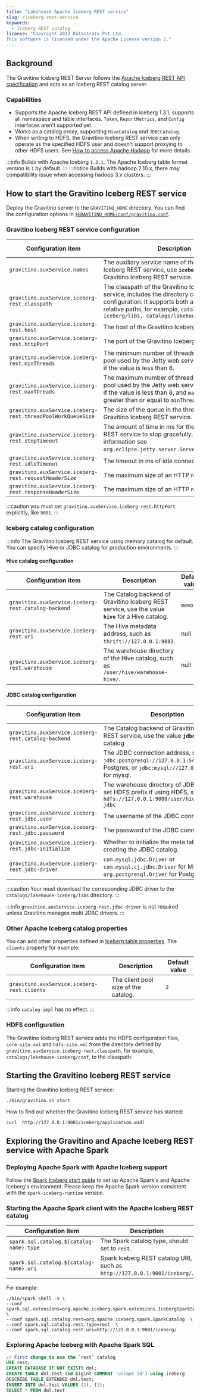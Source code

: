 ```yaml
---
title: "Lakehouse Apache Iceberg REST service"
slug: /iceberg-rest-service
keywords:
  - Iceberg REST catalog
license: "Copyright 2023 Datastrato Pvt Ltd.
This software is licensed under the Apache License version 2."
---
```


## Background

The Gravitino Iceberg REST Server follows the [Apache Iceberg REST API specification](https://github.com/apache/iceberg/blob/main/open-api/rest-catalog-open-api.yaml) and acts as an Iceberg REST catalog server.

### Capabilities

- Supports the Apache Iceberg REST API defined in Iceberg 1.3.1, supports all namespace and table interfaces. `Token`, `ReportMetrics`, and `Config` interfaces aren't supported yet.
- Works as a catalog proxy, supporting `HiveCatalog` and `JDBCCatalog`.
- When writing to HDFS, the Gravitino Iceberg REST service can only operate as the specified HDFS user and
  doesn't support proxying to other HDFS users. See [How to access Apache Hadoop](gravitino-server-config) for more details.

:::info
Builds with Apache Iceberg `1.3.1`. The Apache Iceberg table format version is `1` by default.
:::
:::notice
Builds with hadoop 2.10.x, there may compatibility issue when accessing hadoop 3.x clusters.
:::

## How to start the Gravitino Iceberg REST service

Deploy the Gravitino server to the `GRAVITINO_HOME` directory. You can find the configuration options in [`$GRAVITINO_HOME/conf/gravitino.conf`](gravitino-server-config).

### Gravitino Iceberg REST service configuration

| Configuration item                                          | Description                                                                                                                                                                                                                                        | Default value                                                                | Since Version |
|-------------------------------------------------------------|----------------------------------------------------------------------------------------------------------------------------------------------------------------------------------------------------------------------------------------------------|------------------------------------------------------------------------------|---------------|
| `gravitino.auxService.names`                                | The auxiliary service name of the Gravitino Iceberg REST service, use **`iceberg-rest`** for the Gravitino Iceberg REST service.                                                                                                                   | null                                                                         | 0.2.0         |
| `gravitino.auxService.iceberg-rest.classpath`               | The classpath of the Gravitino Iceberg REST service, includes the directory containing jars and configuration. It supports both absolute paths and relative paths, for example, `catalogs/lakehouse-iceberg/libs, catalogs/lakehouse-iceberg/conf` | null                                                                         | 0.2.0         |
| `gravitino.auxService.iceberg-rest.host`                    | The host of the Gravitino Iceberg REST service.                                                                                                                                                                                                    | `0.0.0.0`                                                                    | 0.2.0         |
| `gravitino.auxService.iceberg-rest.httpPort`                | The port of the Gravitino Iceberg REST service.                                                                                                                                                                                                    | `8090`                                                                       | 0.2.0         |
| `gravitino.auxService.iceberg-rest.minThreads`              | The minimum number of threads in the thread pool used by the Jetty web server. `minThreads` is 8 if the value is less than 8.                                                                                                                      | `Math.max(Math.min(Runtime.getRuntime().availableProcessors() * 2, 100), 8)` | 0.2.0         |
| `gravitino.auxService.iceberg-rest.maxThreads`              | The maximum number of threads in the thread pool used by the Jetty web server. `maxThreads` is 8 if the value is less than 8, and `maxThreads` must be greater than or equal to `minThreads`.                                                      | `Math.max(Runtime.getRuntime().availableProcessors() * 4, 400)`              | 0.2.0         |
| `gravitino.auxService.iceberg-rest.threadPoolWorkQueueSize` | The size of the queue in the thread pool used by Gravitino Iceberg REST service.                                                                                                                                                                   | `100`                                                                        | 0.2.0         |
| `gravitino.auxService.iceberg-rest.stopTimeout`             | The amount of time in ms for the Gravitino Iceberg REST service to stop gracefully. For more information see `org.eclipse.jetty.server.Server#setStopTimeout`.                                                                                     | `30000`                                                                      | 0.2.0         |
| `gravitino.auxService.iceberg-rest.idleTimeout`             | The timeout in ms of idle connections.                                                                                                                                                                                                             | `30000`                                                                      | 0.2.0         |
| `gravitino.auxService.iceberg-rest.requestHeaderSize`       | The maximum size of an HTTP request.                                                                                                                                                                                                               | `131072`                                                                     | 0.2.0         |
| `gravitino.auxService.iceberg-rest.responseHeaderSize`      | The maximum size of an HTTP response.                                                                                                                                                                                                              | `131072`                                                                     | 0.2.0         |

:::caution
you must set `gravitino.auxService.iceberg-rest.httpPort` explicitly, like `9001`.
:::

### Iceberg catalog configuration

:::info
The Gravitino Iceberg REST service using memory catalog for default. You can specify Hive or JDBC catalog for production environments.
:::

#### Hive catalog configuration

| Configuration item                                  | Description                                                                                         | Default value | Since Version |
|-----------------------------------------------------|-----------------------------------------------------------------------------------------------------|---------------|---------------|
| `gravitino.auxService.iceberg-rest.catalog-backend` | The Catalog backend of Gravitino Iceberg REST service, use the value **`hive`** for a Hive catalog. | `memory`      | 0.2.0         |
| `gravitino.auxService.iceberg-rest.uri`             | The Hive metadata address, such as `thrift://127.0.0.1:9083`.                                       | null          | 0.2.0         |
| `gravitino.auxService.iceberg-rest.warehouse `      | The warehouse directory of the Hive catalog, such as `/user/hive/warehouse-hive/`.                  | null          | 0.2.0         |

#### JDBC catalog configuration

| Configuration item                                  | Description                                                                                                                        | Default value | Since Version |
|-----------------------------------------------------|------------------------------------------------------------------------------------------------------------------------------------|---------------|---------------|
| `gravitino.auxService.iceberg-rest.catalog-backend` | The Catalog backend of Gravitino Iceberg REST service, use the value **`jdbc`** for a JDBC catalog                                 | `memory`      | 0.2.0         |
| `gravitino.auxService.iceberg-rest.uri`             | The JDBC connection address, such as `jdbc:postgresql://127.0.0.1:5432` for Postgres, or `jdbc:mysql://127.0.0.1:3306/` for mysql. | null          | 0.2.0         |
| `gravitino.auxService.iceberg-rest.warehouse `      | The warehouse directory of JDBC catalog, set HDFS prefix if using HDFS, such as `hdfs://127.0.0.1:9000/user/hive/warehouse-jdbc`   | null          | 0.2.0         |
| `gravitino.auxService.iceberg-rest.jdbc.user`       | The username of the JDBC connection.                                                                                               | null          | 0.2.0         |
| `gravitino.auxService.iceberg-rest.jdbc.password`   | The password of the JDBC connection.                                                                                               | null          | 0.2.0         |
| `gravitino.auxService.iceberg-rest.jdbc-initialize` | Whether to initialize the meta tables when creating the JDBC catalog.                                                              | `true`        | 0.2.0         |
| `gravitino.auxService.iceberg-rest.jdbc-driver`     | `com.mysql.jdbc.Driver` or `com.mysql.cj.jdbc.Driver` for MySQL, `org.postgresql.Driver` for PostgreSQL                            | null          | 0.3.0         |

:::caution
Your must download the corresponding JDBC driver to the `catalogs/lakehouse-iceberg/libs` directory.
:::

:::info
`gravitino.auxService.iceberg-rest.jdbc-driver` is not required unless Gravitino manages multi JDBC drivers.
:::

### Other Apache Iceberg catalog properties

You can add other properties defined in [Iceberg table properties](https://iceberg.apache.org/docs/1.3.1/configuration/). 
The `clients` property for example:

| Configuration item                          | Description                          | Default value |
|---------------------------------------------|--------------------------------------|---------------|
| `gravitino.auxService.iceberg-rest.clients` | The client pool size of the catalog. | `2`           |

:::info
`catalog-impl` has no effect.
:::

### HDFS configuration

The Gravitino Iceberg REST service adds the HDFS configuration files, `core-site.xml` and `hdfs-site.xml` from the directory defined by `gravitino.auxService.iceberg-rest.classpath`, for example, `catalogs/lakehouse-iceberg/conf`, to the classpath.

## Starting the Gravitino Iceberg REST service

Starting the Gravitino Iceberg REST service:

```shell
./bin/gravitino.sh start
```

How to find out whether the Gravitino Iceberg REST service has started:

```shell
curl  http://127.0.0.1:9001/iceberg/application.wadl
```

## Exploring the Gravitino and Apache Iceberg REST service with Apache Spark

### Deploying Apache Spark with Apache Iceberg support

Follow the [Spark Iceberg start guide](https://iceberg.apache.org/docs/latest/getting-started/) to set up Apache Spark's and Apache Iceberg's environment. Please keep the Apache Spark version consistent with the `spark-iceberg-runtime` version.

### Starting the Apache Spark client with the Apache Iceberg REST catalog

| Configuration item                       | Description                                                               |
|------------------------------------------|---------------------------------------------------------------------------|
| `spark.sql.catalog.${catalog-name}.type` | The Spark catalog type, should set to `rest`.                             |
| `spark.sql.catalog.${catalog-name}.uri`  | Spark Iceberg REST catalog URI, such as `http://127.0.0.1:9001/iceberg/`. |

For example:

```shell
./bin/spark-shell -v \
--conf spark.sql.extensions=org.apache.iceberg.spark.extensions.IcebergSparkSessionExtensions \
--conf spark.sql.catalog.rest=org.apache.iceberg.spark.SparkCatalog  \
--conf spark.sql.catalog.rest.type=rest  \
--conf spark.sql.catalog.rest.uri=http://127.0.0.1:9001/iceberg/
```

### Exploring Apache Iceberg with Apache Spark SQL

```sql
// First change to use the `rest` catalog
USE rest;
CREATE DATABASE IF NOT EXISTS dml;
CREATE TABLE dml.test (id bigint COMMENT 'unique id') using iceberg
DESCRIBE TABLE EXTENDED dml.test;
INSERT INTO dml.test VALUES (1), (2);
SELECT * FROM dml.test
```
